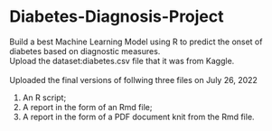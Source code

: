 # Diabetes-Diagnosis-Project <br>
Build a best Machine Learning Model using R to predict the onset of diabetes based on diagnostic measures.<br>
Upload the dataset:diabetes.csv file that it was from Kaggle.<br><br>
Uploaded the final versions of follwing three files on July 26, 2022<br>
1. An R script; <br>
2. A report in the form of an Rmd file;<br>
3. A report in the form of a PDF document knit from the Rmd file.<br>
